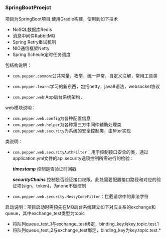 ### SpringBootProejct

项目为SpringBoot项目,使用Gradle构建，使用到如下技术
 
 - NoSQL数据库Redis
 - 消息中间件RabbitMQ
 - Spring Retry重试机制
 - NIO通信框架Netty
 - Spring Scheule定时任务调度
 
包结构说明：
 
 - `com.pepper.common`:公共常量，枚举，统一异常，自定义注解，常用工具类
 
 - `com.pepper.learn`:学习的新东西，包括netty，java8语法，websocket协议
 
 - `com.pepper.web`:App后台系统架构，
 
web模块说明：
 
 - `com.pepper.web.config`为各种配置信息
 - `com.pepper.web.helper`为各种第三方中间件辅助处理类
 - `com.pepper.web.security`为系统的安全控制类，由filter实现
 
类说明：
 - `com.pepper.web.securityAuthFilter`：用于控制接口安全的类，通过application.yml文件的api.security选项控制所需进行的检验：
  
   ***timestamp*** 控制是否验证时间戳
  
   ***securityChains*** 控制是否验证接口权限，此处需要配置接口路径和对应的验证项(sign，token)，为none不做控制 
 - `com.pepper.web.security.MessyCodeFilter`：拦截请求中的非法字符
   
启动说明：项目启动时需预先在MQ后台系统建立如下对应关系的exchange和queue，其中exchange_test类型为topic
 - 将队列queue_test_1与exchange_test绑定，binding_key为key.topic.test.1
 - 将队列queue_test_2与exchange_test绑定，binding_key为key.topic.test.*
 
 
   
 